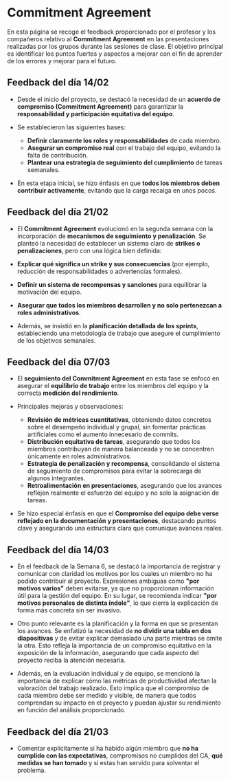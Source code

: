 # Commitment Agreement

En esta página se recoge el feedback proporcionado por el profesor y los compañeros relativo al **Commitment Agreement** en las presentaciones realizadas por los grupos durante las sesiones de clase. El objetivo principal es identificar los puntos fuertes y aspectos a mejorar con el fin de aprender de los errores y mejorar para el futuro.

## Feedback del día 14/02
- Desde el inicio del proyecto, se destacó la necesidad de un **acuerdo de compromiso (Commitment Agreement)** para garantizar la **responsabilidad y participación equitativa del equipo**.  

- Se establecieron las siguientes bases:  
    - **Definir claramente los roles y responsabilidades** de cada miembro.  
    - **Asegurar un compromiso real** con el trabajo del equipo, evitando la falta de contribución.  
    - **Plantear una estrategia de seguimiento del cumplimiento** de tareas semanales.  

- En esta etapa inicial, se hizo énfasis en que **todos los miembros deben contribuir activamente**, evitando que la carga recaiga en unos pocos.  


## Feedback del día 21/02
- El **Commitment Agreement** evolucionó en la segunda semana con la incorporación de **mecanismos de seguimiento y penalización**. Se planteó la necesidad de establecer un sistema claro de **strikes o penalizaciones**, pero con una lógica bien definida:  

- **Explicar qué significa un strike y sus consecuencias** (por ejemplo, reducción de responsabilidades o advertencias formales).  
- **Definir un sistema de recompensas y sanciones** para equilibrar la motivación del equipo.  
- **Asegurar que todos los miembros desarrollen y no solo pertenezcan a roles administrativos**.  

- Además, se insistió en la **planificación detallada de los sprints**, estableciendo una metodología de trabajo que asegure el cumplimiento de los objetivos semanales.  

## Feedback del día 07/03
- El **seguimiento del Commitment Agreement** en esta fase se enfocó en asegurar el **equilibrio de trabajo** entre los miembros del equipo y la correcta **medición del rendimiento**.  

- Principales mejoras y observaciones:  
    - **Revisión de métricas cuantitativas**, obteniendo datos concretos sobre el desempeño individual y grupal, sin fomentar prácticas artificiales como el aumento innecesario de commits.  
    - **Distribución equitativa de tareas**, asegurando que todos los miembros contribuyan de manera balanceada y no se concentren únicamente en roles administrativos.  
    - **Estrategia de penalización y recompensa**, consolidando el sistema de seguimiento de compromisos para evitar la sobrecarga de algunos integrantes.  
    - **Retroalimentación en presentaciones**, asegurando que los avances reflejen realmente el esfuerzo del equipo y no solo la asignación de tareas.  

- Se hizo especial énfasis en que el **Compromiso del equipo debe verse reflejado en la documentación y presentaciones**, destacando puntos clave y asegurando una estructura clara que comunique avances reales.

## Feedback del día 14/03
- En el feedback de la Semana 6, se destacó la importancia de registrar y comunicar con claridad los motivos por los cuales un miembro no ha podido contribuir al proyecto. Expresiones ambiguas como **"por motivos varios"** deben evitarse, ya que no proporcionan información útil para la gestión del equipo. En su lugar, se recomienda indicar **"por motivos personales de distinta índole"**, lo que cierra la explicación de forma más concreta sin ser invasivo.

- Otro punto relevante es la planificación y la forma en que se presentan los avances. Se enfatizó la necesidad de **no dividir una tabla en dos diapositivas** y de evitar explicar demasiado una parte mientras se omite la otra. Esto refleja la importancia de un compromiso equitativo en la exposición de la información, asegurando que cada aspecto del proyecto reciba la atención necesaria.

- Además, en la evaluación individual y de equipo, se mencionó la importancia de explicar cómo las métricas de productividad afectan la valoración del trabajo realizado. Esto implica que el compromiso de cada miembro debe ser medido y visible, de manera que todos comprendan su impacto en el proyecto y puedan ajustar su rendimiento en función del análisis proporcionado.

## Feedback del día 21/03
- Comentar explícitamente si ha habido algún miembro que **no ha cumplido con las expectativas**, compromisos no cumplidos del CA, **qué medidas se han tomado** y si estas han servido para solventar el problema.

